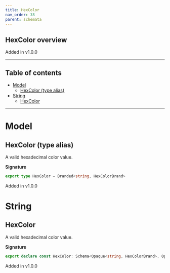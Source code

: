 ```yaml
---
title: HexColor
nav_order: 38
parent: schemata
---
```


## HexColor overview

Added in v1.0.0

---

<h2 class="text-delta">Table of contents</h2>

- [Model](#model)
  - [HexColor (type alias)](#hexcolor-type-alias)
- [String](#string)
  - [HexColor](#hexcolor)

---

# Model

## HexColor (type alias)

A valid hexadecimal color value.

**Signature**

```ts
export type HexColor = Branded<string, HexColorBrand>
```

Added in v1.0.0

# String

## HexColor

A valid hexadecimal color value.

**Signature**

```ts
export declare const HexColor: Schema<Opaque<string, HexColorBrand>, Opaque<string, HexColorBrand>>
```

Added in v1.0.0
